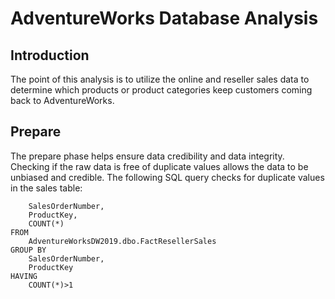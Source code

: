 # AdventureWorks Database Analysis
## Introduction
The point of this analysis is to utilize the online and reseller sales data to determine which products or product categories keep customers coming back to AdventureWorks.

## Prepare
The prepare phase helps ensure data credibility and data integrity. Checking if the raw data is free of duplicate values allows the data to be unbiased and credible. The following SQL query checks for duplicate values in the sales table:
```SELECT 
	SalesOrderNumber,
	ProductKey,
	COUNT(*)
FROM 
	AdventureWorksDW2019.dbo.FactResellerSales
GROUP BY
	SalesOrderNumber,
	ProductKey
HAVING
	COUNT(*)>1
```
